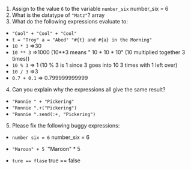1. Assign to the value `6` to the variable `number_six`
number_six = 6
2. What is the datatype of `"Matz"`?
array
3. What do the following expressions evaluate to:
  * `"Cool" + "Cool" + "Cool"`
  * `t = "Troy"
    a = "Abed"
    "#{t} and #{a} in the Morning"`
  * `10 * 3`
  =>30
  * `10 ** 3`
  =>1000
  (10**3 means " 10 * 10 * 10" (10 multiplied together 3 times))
  * `10 % 3`
  => 1 (10 % 3 is 1 since 3 goes into 10 3 times with 1 left over)
  * `10 / 3`
  =>3
  * `0.7 + 0.1`
  => 0.799999999999
4. Can you explain why the expressions all give the same result?
  * `"Ronnie " + "Pickering"`
  * `"Ronnie ".+("Pickering")`
  * `"Ronnie ".send(:+, "Pickering")`
5. Please fix the following buggy expressions:
  * `number six = 6`
  number_six = 6

  * `"Maroon" + 5`
   `"Maroon" * 5

  * `ture == flase`
  true == false